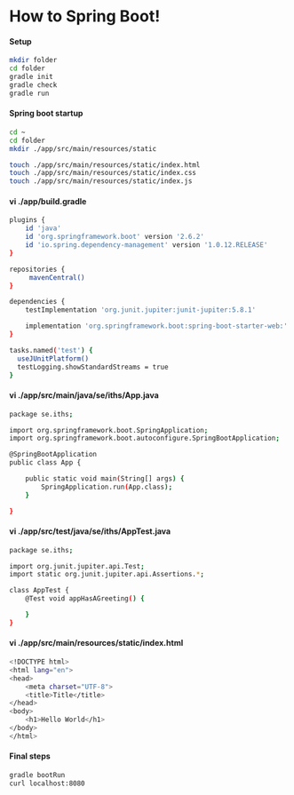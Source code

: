 # How to Spring Boot!

<h4><strong>Setup</h4></strong>

```bash
mkdir folder
cd folder
gradle init
gradle check
gradle run
```

<h4><strong>Spring boot startup</h4></strong>

```bash
cd ~
cd folder
mkdir ./app/src/main/resources/static

touch ./app/src/main/resources/static/index.html
touch ./app/src/main/resources/static/index.css
touch ./app/src/main/resources/static/index.js
```

<h4><strong>vi ./app/build.gradle</h4></strong>

```bash
plugins {
    id 'java'
    id 'org.springframework.boot' version '2.6.2'
    id 'io.spring.dependency-management' version '1.0.12.RELEASE'
}

repositories {
     mavenCentral()
}

dependencies {
    testImplementation 'org.junit.jupiter:junit-jupiter:5.8.1'

    implementation 'org.springframework.boot:spring-boot-starter-web:'
}

tasks.named('test') {
  useJUnitPlatform()
  testLogging.showStandardStreams = true
}
```

<h4><strong>vi ./app/src/main/java/se/iths/App.java</h4></strong>

```bash
package se.iths;

import org.springframework.boot.SpringApplication;
import org.springframework.boot.autoconfigure.SpringBootApplication;

@SpringBootApplication
public class App {

    public static void main(String[] args) {
        SpringApplication.run(App.class);
    }

}
```
<h4><strong>vi ./app/src/test/java/se/iths/AppTest.java</h4></strong>

```bash
package se.iths;

import org.junit.jupiter.api.Test;
import static org.junit.jupiter.api.Assertions.*;

class AppTest {
    @Test void appHasAGreeting() {

    }
}
```

<h4><strong>vi ./app/src/main/resources/static/index.html</h4></strong>

```bash
<!DOCTYPE html>
<html lang="en">
<head>
    <meta charset="UTF-8">
    <title>Title</title>
</head>
<body>
    <h1>Hello World</h1>
</body>
</html>
```

<h4><strong>Final steps</h4></strong>

```bash
gradle bootRun
curl localhost:8080
```
